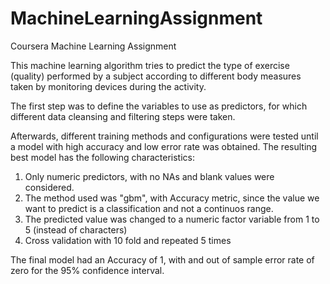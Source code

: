 # MachineLearningAssignment
Coursera Machine Learning Assignment

This machine learning algorithm tries to predict the type of exercise (quality) performed by a  subject according to different body  measures taken by monitoring devices during the activity.  

The first step was to define the variables to use as predictors, for which different data cleansing and filtering steps were taken.

Afterwards, different training methods and configurations were tested until a model with high accuracy and low error rate was obtained. The resulting best model has the following characteristics:

1) Only numeric predictors, with no NAs and blank values were considered.
2) The method used was "gbm", with Accuracy metric, since the value we want to predict is a classification and not a continuos range.
3) The predicted value was changed to a numeric factor variable from 1 to 5 (instead of characters)
4) Cross validation with 10 fold and repeated 5 times

The final model had an Accuracy of 1, with and out of sample error rate of zero for the 95% confidence interval.


